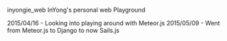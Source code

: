  inyongie_web
InYong's personal web Playground

2015/04/16 - Looking into playing around with Meteor.js
2015/05/09 - Went from Meteor.js to Django to now Sails.js
